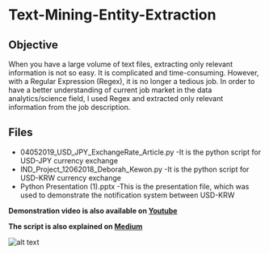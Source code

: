 # Text-Mining-Entity-Extraction

## Objective
When you have a large volume of text files, extracting only relevant information is not so easy. It is complicated and time-consuming. 
However, with a Regular Expression (Regex), it is no longer a tedious job. 
In order to have a better understanding of current job market in the data analytics/science field, I used Regex and extracted only relevant information from the job description. 

## Files 
- 04052019_USD_JPY_ExchangeRate_Article.py
     -It is the python script for USD-JPY currency exchange
- IND_Project_12062018_Deborah_Kewon.py
     -It is the python script for USD-KRW currency exchange
- Python Presentation (1).pptx
     -This is the presentation file, which was used to demonstrate the notification system between USD-KRW 


**Demonstration video is also available on [Youtube](https://www.youtube.com/watch?v=yloR4F8q-xk)**

**The script is also explained on [Medium](https://towardsdatascience.com/how-to-get-twitter-notifications-on-currency-exchange-rate-web-scraping-and-automation-94a7eb240d60)**


![alt text](https://miro.medium.com/max/1400/1*Qhxa0wqlNJ47D40XVcwJmQ.png)
